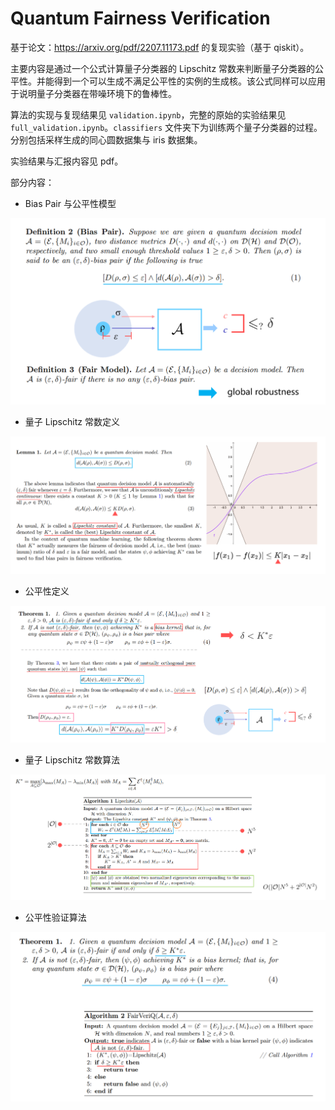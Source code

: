 # Quantum Fairness Verification

基于论文：https://arxiv.org/pdf/2207.11173.pdf 的复现实验（基于 qiskit）。

主要内容是通过一个公式计算量子分类器的 Lipschitz 常数来判断量子分类器的公平性。并能得到一个可以生成不满足公平性的实例的生成核。该公式同样可以应用于说明量子分类器在带噪环境下的鲁棒性。

算法的实现与复现结果见 `validation.ipynb`，完整的原始的实验结果见 `full_validation.ipynb`。`classifiers` 文件夹下为训练两个量子分类器的过程。分别包括采样生成的同心圆数据集与 iris 数据集。

实验结果与汇报内容见 pdf。

部分内容：

+ Bias Pair 与公平性模型

<img src="./images/1.png" width=600 />

+ 量子 Lipschitz 常数定义

<img src="./images/2.png" width=600 />

+ 公平性定义

<img src="./images/3.png" width=600 />

+ 量子 Lipschitz 常数算法

<img src="./images/4.png" width=600 />

+ 公平性验证算法

<img src="./images/5.png" width=600 />